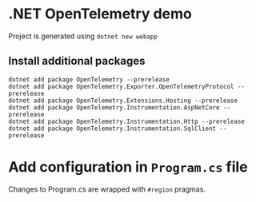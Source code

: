 # .NET OpenTelemetry demo

Project is generated using `dotnet new webapp`

## Install additional packages

```
dotnet add package OpenTelemetry --prerelease
dotnet add package OpenTelemetry.Exporter.OpenTelemetryProtocol --prerelease
dotnet add package OpenTelemetry.Extensions.Hosting --prerelease
dotnet add package OpenTelemetry.Instrumentation.AspNetCore --prerelease
dotnet add package OpenTelemetry.Instrumentation.Http --prerelease
dotnet add package OpenTelemetry.Instrumentation.SqlClient --prerelease
```
# Add configuration in `Program.cs` file

Changes to Program.cs are wrapped with `#region` pragmas.
